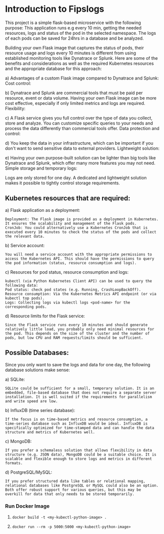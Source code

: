 # Introduction to Fipslogs

This project is a simple flask-based microservice with the following purpose:
This application runs e.g every 10 min, getting the needed resources, logs and status of the pod in the selected namespace. 
The logs of each pods can be saved for 24hrs in a database and be analyzed. 


Building your own Flask image that captures the status of pods, their resource usage and logs every 10 minutes is different from using established monitoring tools like Dynatrace or Splunk. Here are some of the benefits and considerations as well as the required Kubernetes resources and the appropriate database for this approach:

a) Advantages of a custom Flask image compared to Dynatrace and Splunk:
Cost control:

b) Dynatrace and Splunk are commercial tools that must be paid per resource, event or data volume. Having your own Flask image can be more cost effective, especially if only limited metrics and logs are required.
Flexibility:

c) A Flask service gives you full control over the type of data you collect, store and analyze. You can customize specific queries to your needs and process the data differently than commercial tools offer.
Data protection and control:

d) You keep the data in your infrastructure, which can be important if you don't want to send sensitive data to external providers.
Lightweight solution:

e) Having your own purpose-built solution can be lighter than big tools like Dynatrace and Splunk, which offer many more features you may not need.
Simple storage and temporary logs:

Logs are only stored for one day. A dedicated and lightweight solution makes it possible to tightly control storage requirements.

## Kubernetes resources that are required:

a) Flask application as a deployment:

    Deployment: The Flask image is provided as a deployment in Kubernetes. It ensures the scalability and management of the Flask pods.
    CronJob: You could alternatively use a Kubernetes CronJob that is executed every 10 minutes to check the status of the pods and collect the relevant data.

b) Service account:

    You will need a service account with the appropriate permissions to access the Kubernetes API. This should have the permissions to query the pod information (status, resource consumption and logs).
c) Resources for pod status, resource consumption and logs:

    kubectl (via Python Kubernetes Client API) can be used to query the following data:
    Pod status: check pod states (e.g. Running, CrashLoopBackOff).
    Resource consumption: Via the Kubernetes Metrics API endpoint (or via kubectl top pods).
    Logs: Collecting logs via kubectl logs <pod-name> for the corresponding pods.

d) Resource limits for the Flask service:

    Since the Flask service runs every 10 minutes and should generate relatively little load, you probably only need minimal resources for the pod. This depends on the size of the cluster and the number of pods, but low CPU and RAM requests/limits should be sufficient.

## Possible Databases:

Since you only want to save the logs and data for one day, the following database solutions make sense:

a) SQLite:

    SQLite could be sufficient for a small, temporary solution. It is an embedded, file-based database that does not require a separate server installation. It is well suited if the requirements for parallelism and write speed are low.

b) InfluxDB (time series database):

    If the focus is on time-based metrics and resource consumption, a time-series database such as InfluxDB would be ideal. InfluxDB is specifically optimized for time-stamped data and can handle the data structure and metrics of Kubernetes well.

c) MongoDB:

    If you prefer a schemaless solution that allows flexibility in data structure (e.g. JSON data), MongoDB could be a suitable choice. It is scalable and flexible enough to store logs and metrics in different formats.

d) PostgreSQL/MySQL:

    If you prefer structured data like tables or relational mapping, relational databases like PostgreSQL or MySQL could also be an option. Both offer robust support for various queries, but this may be overkill for data that only needs to be stored temporarily.

### Run Docker Image

1. `docker build -t <my-kubectl-python-image> .`

2. `docker run --rm -p 5000:5000 <my-kubectl-python-image>`

